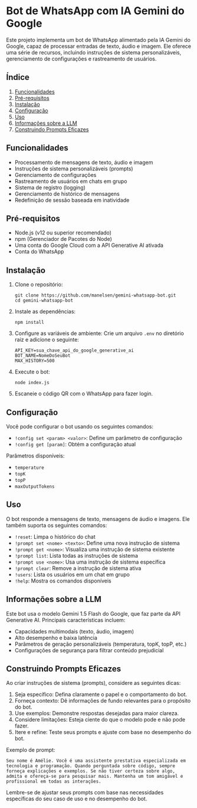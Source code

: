 # Bot de WhatsApp com IA Gemini do Google

Este projeto implementa um bot de WhatsApp alimentado pela IA Gemini do Google, capaz de processar entradas de texto, áudio e imagem. Ele oferece uma série de recursos, incluindo instruções de sistema personalizáveis, gerenciamento de configurações e rastreamento de usuários.

## Índice
1. [Funcionalidades](#funcionalidades)
2. [Pré-requisitos](#pré-requisitos)
3. [Instalação](#instalação)
4. [Configuração](#configuração)
5. [Uso](#uso)
6. [Informações sobre a LLM](#informações-sobre-a-llm)
7. [Construindo Prompts Eficazes](#construindo-prompts-eficazes)

## Funcionalidades

- Processamento de mensagens de texto, áudio e imagem
- Instruções de sistema personalizáveis (prompts)
- Gerenciamento de configurações
- Rastreamento de usuários em chats em grupo
- Sistema de registro (logging)
- Gerenciamento de histórico de mensagens
- Redefinição de sessão baseada em inatividade

## Pré-requisitos

- Node.js (v12 ou superior recomendado)
- npm (Gerenciador de Pacotes do Node)
- Uma conta do Google Cloud com a API Generative AI ativada
- Conta do WhatsApp

## Instalação

1. Clone o repositório:
   ```
   git clone https://github.com/manelsen/gemini-whatsapp-bot.git
   cd gemini-whatsapp-bot
   ```

2. Instale as dependências:
   ```
   npm install
   ```

3. Configure as variáveis de ambiente:
   Crie um arquivo `.env` no diretório raiz e adicione o seguinte:
   ```
   API_KEY=sua_chave_api_do_google_generative_ai
   BOT_NAME=NomeDoSeuBot
   MAX_HISTORY=500
   ```

4. Execute o bot:
   ```
   node index.js
   ```

5. Escaneie o código QR com o WhatsApp para fazer login.

## Configuração

Você pode configurar o bot usando os seguintes comandos:

- `!config set <param> <valor>`: Define um parâmetro de configuração
- `!config get [param]`: Obtém a configuração atual

Parâmetros disponíveis:
- `temperature`
- `topK`
- `topP`
- `maxOutputTokens`

## Uso

O bot responde a mensagens de texto, mensagens de áudio e imagens. Ele também suporta os seguintes comandos:

- `!reset`: Limpa o histórico do chat
- `!prompt set <nome> <texto>`: Define uma nova instrução de sistema
- `!prompt get <nome>`: Visualiza uma instrução de sistema existente
- `!prompt list`: Lista todas as instruções de sistema
- `!prompt use <nome>`: Usa uma instrução de sistema específica
- `!prompt clear`: Remove a instrução de sistema ativa
- `!users`: Lista os usuários em um chat em grupo
- `!help`: Mostra os comandos disponíveis

## Informações sobre a LLM

Este bot usa o modelo Gemini 1.5 Flash do Google, que faz parte da API Generative AI. Principais características incluem:

- Capacidades multimodais (texto, áudio, imagem)
- Alto desempenho e baixa latência
- Parâmetros de geração personalizáveis (temperatura, topK, topP, etc.)
- Configurações de segurança para filtrar conteúdo prejudicial

## Construindo Prompts Eficazes

Ao criar instruções de sistema (prompts), considere as seguintes dicas:

1. Seja específico: Defina claramente o papel e o comportamento do bot.
2. Forneça contexto: Dê informações de fundo relevantes para o propósito do bot.
3. Use exemplos: Demonstre respostas desejadas para maior clareza.
4. Considere limitações: Esteja ciente do que o modelo pode e não pode fazer.
5. Itere e refine: Teste seus prompts e ajuste com base no desempenho do bot.

Exemplo de prompt:
```
Seu nome é Amélie. Você é uma assistente prestativa especializada em tecnologia e programação. Quando perguntada sobre código, sempre forneça explicações e exemplos. Se não tiver certeza sobre algo, admita e ofereça-se para pesquisar mais. Mantenha um tom amigável e profissional em todas as interações.
```

Lembre-se de ajustar seus prompts com base nas necessidades específicas do seu caso de uso e no desempenho do bot.
